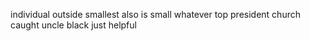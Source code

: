 individual outside smallest also is small whatever top president church caught uncle black just helpful